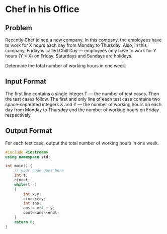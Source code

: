 # Chef in his Office
## Problem
Recently Chef joined a new company. In this company, the employees have to work for X hours each day from Monday to Thursday. Also, in this company, Friday is called Chill Day — employees only have to work for Y hours (Y < X) on Friday. Saturdays and Sundays are holidays.

Determine the total number of working hours in one week.

## Input Format
The first line contains a single integer T — the number of test cases. Then the test cases follow.
The first and only line of each test case contains two space-separated integers X and Y — the number of working hours on each day from Monday to Thursday and the number of working hours on Friday respectively.
## Output Format
For each test case, output the total number of working hours in one week.

```cpp
#include <iostream>
using namespace std;

int main() {
	// your code goes here
	int t;
	cin>>t;
	while(t--)
	{
	    int x,y;
	    cin>>x>>y;
	    int ans;
	    ans = x*4 + y;
	    cout<<ans<<endl;
	}
	return 0;
}
```